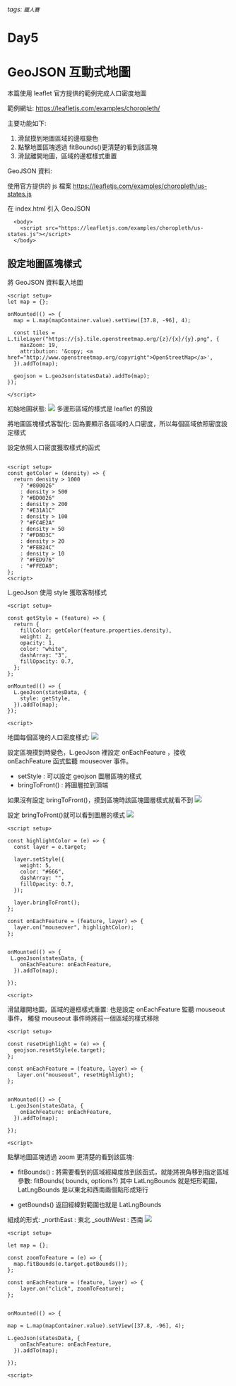 ###### tags: `鐵人賽`

# Day5

# GeoJSON 互動式地圖

本篇使用 leaflet 官方提供的範例完成人口密度地圖

範例網址: https://leafletjs.com/examples/choropleth/

主要功能如下:

1. 滑鼠摸到地圖區域的邊框變色
2. 點擊地圖區塊透過 fitBounds()更清楚的看到該區塊
3. 滑鼠離開地圖，區域的邊框樣式重置

GeoJSON 資料:

使用官方提供的 js 檔案 https://leafletjs.com/examples/choropleth/us-states.js

在 index.html 引入 GeoJSON

```htmlmixed!
  <body>
    <script src="https://leafletjs.com/examples/choropleth/us-states.js"></script>
  </body>
```

## 設定地圖區塊樣式

將 GeoJSON 資料載入地圖

```javascript!
<script setup>
let map = {};

onMounted(() => {
  map = L.map(mapContainer.value).setView([37.8, -96], 4);

  const tiles = L.tileLayer("https://{s}.tile.openstreetmap.org/{z}/{x}/{y}.png", {
    maxZoom: 19,
    attribution: '&copy; <a      href="http://www.openstreetmap.org/copyright">OpenStreetMap</a>',
  }).addTo(map);

  geojson = L.geoJson(statesData).addTo(map);
});

</script>

```

初始地圖狀態:
![](https://i.imgur.com/VNkNgYY.png)
多邊形區域的樣式是 leaflet 的預設

將地圖區塊樣式客製化:
因為要顯示各區域的人口密度，所以每個區域依照密度設定樣式

設定依照人口密度獲取樣式的函式

```javascript!

<script setup>
const getColor = (density) => {
  return density > 1000
    ? "#800026"
    : density > 500
    ? "#BD0026"
    : density > 200
    ? "#E31A1C"
    : density > 100
    ? "#FC4E2A"
    : density > 50
    ? "#FD8D3C"
    : density > 20
    ? "#FEB24C"
    : density > 10
    ? "#FED976"
    : "#FFEDA0";
};
<script>

```

L.geoJson 使用 style 獲取客制樣式

```javascript!
<script setup>

const getStyle = (feature) => {
  return {
    fillColor: getColor(feature.properties.density),
    weight: 2,
    opacity: 1,
    color: "white",
    dashArray: "3",
    fillOpacity: 0.7,
  };
};

onMounted(() => {
  L.geoJson(statesData, {
    style: getStyle,
  }).addTo(map);
});

<script>
```

地圖每個區塊的人口密度樣式:
![](https://i.imgur.com/egR7xlE.png)

設定區塊摸到時變色，L.geoJson 裡設定 onEachFeature ，接收 onEachFeature 函式監聽 mouseover 事件。

- setStyle : 可以設定 geojson 圖層區塊的樣式
- bringToFront() : 將圖層拉到頂端

如果沒有設定 bringToFront()，摸到區塊時該區塊圖層樣式就看不到
![](https://i.imgur.com/ZGUHGsU.png)

設定 bringToFront()就可以看到圖層的樣式
![](https://i.imgur.com/obyilFh.png)

```javascript!
<script setup>

const highlightColor = (e) => {
  const layer = e.target;

  layer.setStyle({
    weight: 5,
    color: "#666",
    dashArray: "",
    fillOpacity: 0.7,
  });

  layer.bringToFront();
};

const onEachFeature = (feature, layer) => {
  layer.on("mouseover", highlightColor);
};


onMounted(() => {
 L.geoJson(statesData, {
    onEachFeature: onEachFeature,
  }).addTo(map);

});

<script>
```

滑鼠離開地圖，區域的邊框樣式重置:
也是設定 onEachFeature 監聽 mouseout 事件， 觸發 mouseout 事件時將前一個區域的樣式移除

```javascript!
<script setup>

const resetHighlight = (e) => {
  geojson.resetStyle(e.target);
};

const onEachFeature = (feature, layer) => {
   layer.on("mouseout", resetHighlight);
};


onMounted(() => {
 L.geoJson(statesData, {
    onEachFeature: onEachFeature,
  }).addTo(map);

});

<script>
```

點擊地圖區塊透過 zoom 更清楚的看到該區塊:

- fitBounds() : 將需要看到的區域經緯度放到該函式，就能將視角移到指定區域
  參數:
  fitBounds(<LatLngBounds> bounds, <fitBounds options> options?)
  其中 LatLngBounds 就是矩形範圍，LatLngBounds 是以東北和西南兩個點形成矩行

- getBounds() 返回經緯對範圍也就是 LatLngBounds

組成的形式:
\_northEast : 東北
\_southWest : 西南
![](https://i.imgur.com/jB8lVvx.png)

```javascript!
<script setup>

let map = {};

const zoomToFeature = (e) => {
  map.fitBounds(e.target.getBounds());
};

const onEachFeature = (feature, layer) => {
    layer.on("click", zoomToFeature);
};


onMounted(() => {

map = L.map(mapContainer.value).setView([37.8, -96], 4);

L.geoJson(statesData, {
    onEachFeature: onEachFeature,
  }).addTo(map);

});

<script>
```
